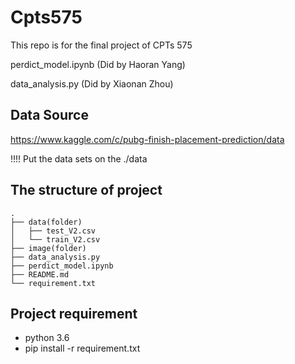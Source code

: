 # Cpts575

This repo is for the final project of CPTs 575

perdict_model.ipynb (Did by Haoran Yang)

data_analysis.py (Did by Xiaonan Zhou)

## Data Source

https://www.kaggle.com/c/pubg-finish-placement-prediction/data

!!!! Put the data sets on the ./data

## The structure of project

````
.
├── data(folder)
│   ├── test_V2.csv
│   └── train_V2.csv
├── image(folder)
├── data_analysis.py
├── perdict_model.ipynb
├── README.md
└── requirement.txt

````



## Project requirement
* python 3.6
* pip install -r requirement.txt
